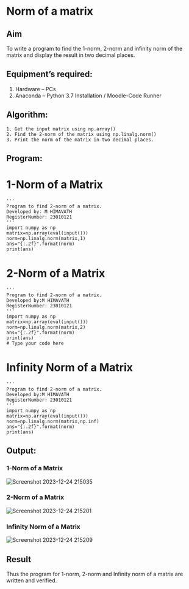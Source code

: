 # Norm of a matrix
## Aim
To write a program to find the 1-norm, 2-norm and infinity norm of the matrix and display the result in two decimal places.
## Equipment’s required:
1.	Hardware – PCs
2.	Anaconda – Python 3.7 Installation / Moodle-Code Runner
## Algorithm:
	1. Get the input matrix using np.array()   
    2. Find the 2-norm of the matrix using np.linalg.norm()
	3. Print the norm of the matrix in two decimal places.
## Program:

# 1-Norm of a Matrix
```
'''
Program to find 2-norm of a matrix.
Developed by: M HIMAVATH
RegisterNumber: 23010121
'''
import numpy as np
matrix=np.array(eval(input()))
norm=np.linalg.norm(matrix,1)
ans="{:.2f}".format(norm)
print(ans)
```


# 2-Norm of a Matrix
```
'''
Program to find 2-norm of a matrix.
Developed by:M HIMAVATH
RegisterNumber: 23010121
'''
import numpy as np 
matrix=np.array(eval(input()))
norm=np.linalg.norm(matrix,2)
ans="{:.2f}".format(norm)
print(ans)
# Type your code here
```



# Infinity Norm of a Matrix
```
'''
Program to find 2-norm of a matrix.
Developed by:M HIMAVATH
RegisterNumber: 23010121
'''
import numpy as np 
matrix=np.array(eval(input()))
norm=np.linalg.norm(matrix,np.inf)
ans="{:.2f}".format(norm)
print(ans)

```



## Output:
### 1-Norm of a Matrix
![Screenshot 2023-12-24 215035](https://github.com/Himavath08/Norm-of-a-matrix/assets/139110631/4a8f21b9-2cea-4223-b628-cd259d78bddd)

### 2-Norm of a Matrix
![Screenshot 2023-12-24 215201](https://github.com/Himavath08/Norm-of-a-matrix/assets/139110631/616000d5-78d7-4c02-a8c4-c25a07709882)


### Infinity Norm of a Matrix
![Screenshot 2023-12-24 215209](https://github.com/Himavath08/Norm-of-a-matrix/assets/139110631/b286d7db-77c5-4ca7-a749-89fc8b8d9459)


## Result
Thus the program for 1-norm, 2-norm and Infinity norm of a matrix are written and verified.
